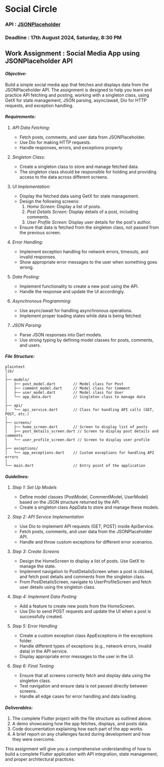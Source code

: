 # Social Circle

### API : [JSONPlaceholder](https://jsonplaceholder.typicode.com/)

### Deadline : 17th August 2024, Saturday, 8:30 PM

## Work Assignment : Social Media App using JSONPlaceholder API

#### *Objective:*
Build a simple social media app that fetches and displays data from the JSONPlaceholder API. The assignment is designed to help you learn and practice API fetching and posting, working with a singleton class, using GetX for state management, JSON parsing, async/await, Dio for HTTP requests, and exception handling.

#### *Requirements:*

1. *API Data Fetching:*
   - Fetch posts, comments, and user data from JSONPlaceholder.
   - Use Dio for making HTTP requests.
   - Handle responses, errors, and exceptions properly.

2. *Singleton Class:*
   - Create a singleton class to store and manage fetched data.
   - The singleton class should be responsible for holding and providing access to the data across different screens.

3. *UI Implementation:*
   - Display the fetched data using GetX for state management.
   - Design the following screens:
     1. *Home Screen:* Display a list of posts.
     2. *Post Details Screen:* Display details of a post, including comments.
     3. *User Profile Screen:* Display user details for the post's author.
   - Ensure that data is fetched from the singleton class, not passed from the previous screen.

4. *Error Handling:*
   - Implement exception handling for network errors, timeouts, and invalid responses.
   - Show appropriate error messages to the user when something goes wrong.

5. *Data Posting:*
   - Implement functionality to create a new post using the API.
   - Handle the response and update the UI accordingly.

6. *Asynchronous Programming:*
   - Use async/await for handling asynchronous operations.
   - Implement proper loading states while data is being fetched.

7. *JSON Parsing:*
   - Parse JSON responses into Dart models.
   - Use strong typing by defining model classes for posts, comments, and users.

#### *File Structure:*
```
plaintext
lib/
│
├── models/
│   ├── post_model.dart        // Model class for Post
│   ├── comment_model.dart     // Model class for Comment
│   ├── user_model.dart        // Model class for User
│   └── app_data.dart          // Singleton class to manage data
│
├── api/
│   └── api_service.dart       // Class for handling API calls (GET, POST, etc.)
│
├── screens/
│   ├── home_screen.dart       // Screen to display list of posts
│   ├── post_details_screen.dart // Screen to display post details and comments
│   └── user_profile_screen.dart // Screen to display user profile
│
├── exceptions/
│   └── app_exceptions.dart    // Custom exceptions for handling API errors
│
└── main.dart                  // Entry point of the application
```

#### *Guidelines:*

1. *Step 1: Set Up Models*
   - Define model classes (PostModel, CommentModel, UserModel) based on the JSON structure returned by the API.
   - Create a singleton class AppData to store and manage these models.

2. *Step 2: API Service Implementation*
   - Use Dio to implement API requests (GET, POST) inside ApiService.
   - Fetch posts, comments, and user data from the JSONPlaceholder API.
   - Handle and throw custom exceptions for different error scenarios.

3. *Step 3: Create Screens*
   - Design the HomeScreen to display a list of posts. Use GetX to manage the state.
   - Implement navigation to PostDetailsScreen when a post is clicked, and fetch post details and comments from the singleton class.
   - From PostDetailsScreen, navigate to UserProfileScreen and fetch user details using the singleton class.

4. *Step 4: Implement Data Posting*
   - Add a feature to create new posts from the HomeScreen.
   - Use Dio to send POST requests and update the UI when a post is successfully created.

5. *Step 5: Error Handling*
   - Create a custom exception class AppExceptions in the exceptions folder.
   - Handle different types of exceptions (e.g., network errors, invalid data) in the API service.
   - Display appropriate error messages to the user in the UI.

6. *Step 6: Final Testing*
   - Ensure that all screens correctly fetch and display data using the singleton class.
   - Test navigation and ensure data is not passed directly between screens.
   - Handle all edge cases for error handling and data loading.

#### *Deliverables:*

1. The complete Flutter project with the file structure as outlined above.
2. A demo showcasing how the app fetches, displays, and posts data.
3. Code documentation explaining how each part of the app works.
4. A brief report on any challenges faced during development and how they were overcome.

This assignment will give you a comprehensive understanding of how to build a complete Flutter application with API integration, state management, and proper architectural practices.